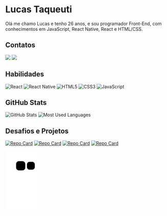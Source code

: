 # Lucas Taqueuti
 Olá me chamo Lucas e tenho 26 anos, e sou programador Front-End, com conhecimentos em JavaScript, React Native, React e HTML/CSS.

 ## Contatos


<a href = "https://www.facebook.com/lucas.taqueuti/"><img src="https://img.shields.io/badge/Facebook-%23008?style=for-the-badge&logo=facebook&logoColor=white" target="_blank"></a>
<a href="https://www.linkedin.com/in/lucas-taqueuti/" target="_blank"><img src="https://img.shields.io/badge/-LinkedIn-%230077B5?style=for-the-badge&logo=linkedin&logoColor=white" target="_blank"></a>   


## Habilidades


![React](https://img.shields.io/badge/React-3498db?style=for-the-badge&logo=react&logoColor=000000)   ![React Native](https://img.shields.io/badge/React Native-3498db?style=for-the-badge&logo=react&logoColor=000000)  ![HTML5](https://img.shields.io/badge/HTML5-E6E6E6?style=for-the-badge&logo=html5) ![CSS3](https://img.shields.io/badge/CSS3-E6E6E6?style=for-the-badge&logo=css3&logoColor=264CE4) ![JavaScript](https://img.shields.io/badge/JavaScript-000?style=for-the-badge&logo=javascript)



## GitHub Stats



![GitHub Stats](https://github-readme-stats.vercel.app/api?username=Taqueuti&show_icons=true&hide=contribs,prs&cache_seconds=86400&theme=aura)  ![Most Used Languages](https://github-readme-stats-git-masterrstaa-rickstaa.vercel.app/api/top-langs/?username=Taqueuti&layout=compact&theme=aura)




## Desafios e Projetos 


[![Repo Card]( https://github-readme-stats.vercel.app/api/pin/?username=Taqueuti&repo=Calculadora&cache_seconds=86400&theme=aura)](https://github.com/Taqueuti/Calculadora) 
[![Repo Card]( https://github-readme-stats.vercel.app/api/pin/?username=Taqueuti&repo=PedraPapelTesoura&cache_seconds=86400&theme=aura)](https://github.com/Taqueuti/PedraPapelTesoura)
[![Repo Card]( https://github-readme-stats.vercel.app/api/pin/?username=Taqueuti&repo=React-Native-Projetos&cache_seconds=86400&theme=aura)](https://github.com/React-Native-Projetos)
[![Repo Card]( https://github-readme-stats.vercel.app/api/pin/?username=Taqueuti&repo=Pot-ncia-Tech-Angular-ifood&cache_seconds=86400&theme=aura)](https://github.com/Pot-ncia-Tech-Angular-ifood)

![Snake animation](https://github.com/Taqueuti/Taqueuti/blob/output/github-contribution-grid-snake.svg)






